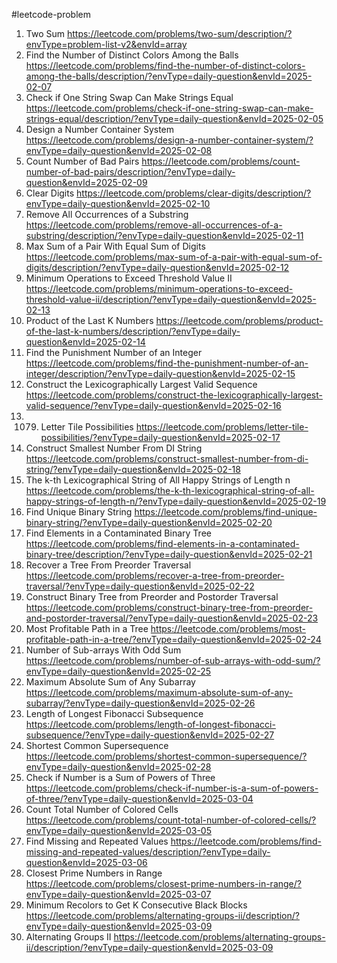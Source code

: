 #leetcode-problem
1. Two Sum https://leetcode.com/problems/two-sum/description/?envType=problem-list-v2&envId=array
3160. Find the Number of Distinct Colors Among the Balls https://leetcode.com/problems/find-the-number-of-distinct-colors-among-the-balls/description/?envType=daily-question&envId=2025-02-07
1790. Check if One String Swap Can Make Strings Equal https://leetcode.com/problems/check-if-one-string-swap-can-make-strings-equal/description/?envType=daily-question&envId=2025-02-05
2349. Design a Number Container System https://leetcode.com/problems/design-a-number-container-system/?envType=daily-question&envId=2025-02-08
2364. Count Number of Bad Pairs https://leetcode.com/problems/count-number-of-bad-pairs/description/?envType=daily-question&envId=2025-02-09
3174. Clear Digits https://leetcode.com/problems/clear-digits/description/?envType=daily-question&envId=2025-02-10
1910. Remove All Occurrences of a Substring https://leetcode.com/problems/remove-all-occurrences-of-a-substring/description/?envType=daily-question&envId=2025-02-11
2342. Max Sum of a Pair With Equal Sum of Digits https://leetcode.com/problems/max-sum-of-a-pair-with-equal-sum-of-digits/description/?envType=daily-question&envId=2025-02-12
3066. Minimum Operations to Exceed Threshold Value II https://leetcode.com/problems/minimum-operations-to-exceed-threshold-value-ii/description/?envType=daily-question&envId=2025-02-13
1352. Product of the Last K Numbers https://leetcode.com/problems/product-of-the-last-k-numbers/description/?envType=daily-question&envId=2025-02-14
2698. Find the Punishment Number of an Integer https://leetcode.com/problems/find-the-punishment-number-of-an-integer/description/?envType=daily-question&envId=2025-02-15
1718. Construct the Lexicographically Largest Valid Sequence https://leetcode.com/problems/construct-the-lexicographically-largest-valid-sequence/?envType=daily-question&envId=2025-02-16
1719. 1079. Letter Tile Possibilities https://leetcode.com/problems/letter-tile-possibilities/?envType=daily-question&envId=2025-02-17
2375. Construct Smallest Number From DI String https://leetcode.com/problems/construct-smallest-number-from-di-string/?envType=daily-question&envId=2025-02-18
1415. The k-th Lexicographical String of All Happy Strings of Length n https://leetcode.com/problems/the-k-th-lexicographical-string-of-all-happy-strings-of-length-n/?envType=daily-question&envId=2025-02-19
1980. Find Unique Binary String https://leetcode.com/problems/find-unique-binary-string/?envType=daily-question&envId=2025-02-20
1261. Find Elements in a Contaminated Binary Tree https://leetcode.com/problems/find-elements-in-a-contaminated-binary-tree/description/?envType=daily-question&envId=2025-02-21
1028. Recover a Tree From Preorder Traversal https://leetcode.com/problems/recover-a-tree-from-preorder-traversal/?envType=daily-question&envId=2025-02-22
889. Construct Binary Tree from Preorder and Postorder Traversal https://leetcode.com/problems/construct-binary-tree-from-preorder-and-postorder-traversal/?envType=daily-question&envId=2025-02-23
2467. Most Profitable Path in a Tree https://leetcode.com/problems/most-profitable-path-in-a-tree/?envType=daily-question&envId=2025-02-24
1524. Number of Sub-arrays With Odd Sum https://leetcode.com/problems/number-of-sub-arrays-with-odd-sum/?envType=daily-question&envId=2025-02-25
1749. Maximum Absolute Sum of Any Subarray https://leetcode.com/problems/maximum-absolute-sum-of-any-subarray/?envType=daily-question&envId=2025-02-26
873. Length of Longest Fibonacci Subsequence https://leetcode.com/problems/length-of-longest-fibonacci-subsequence/?envType=daily-question&envId=2025-02-27
1092. Shortest Common Supersequence https://leetcode.com/problems/shortest-common-supersequence/?envType=daily-question&envId=2025-02-28
1780. Check if Number is a Sum of Powers of Three https://leetcode.com/problems/check-if-number-is-a-sum-of-powers-of-three/?envType=daily-question&envId=2025-03-04
2579. Count Total Number of Colored Cells https://leetcode.com/problems/count-total-number-of-colored-cells/?envType=daily-question&envId=2025-03-05
2965. Find Missing and Repeated Values https://leetcode.com/problems/find-missing-and-repeated-values/description/?envType=daily-question&envId=2025-03-06
2523. Closest Prime Numbers in Range https://leetcode.com/problems/closest-prime-numbers-in-range/?envType=daily-question&envId=2025-03-07
2379. Minimum Recolors to Get K Consecutive Black Blocks https://leetcode.com/problems/alternating-groups-ii/description/?envType=daily-question&envId=2025-03-09
3208. Alternating Groups II https://leetcode.com/problems/alternating-groups-ii/description/?envType=daily-question&envId=2025-03-09
